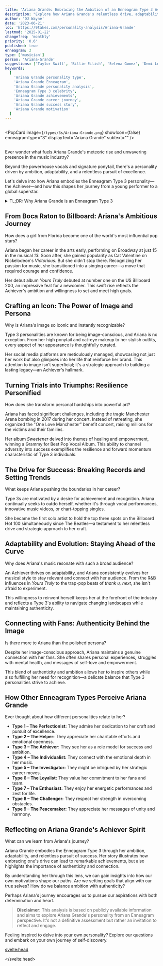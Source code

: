 ```yaml
---
title: 'Ariana Grande: Embracing the Ambition of an Enneagram Type 3 Achiever'
description: "Explore how Ariana Grande's relentless drive, adaptability, and focus on success reflect her Enneagram Type 3 personality."
author: 'DJ Wayne'
date: '2023-06-21'
loc: 'https://9takes.com/personality-analysis/Ariana-Grande'
lastmod: '2025-01-22'
changefreq: 'monthly'
priority: '0.6'
published: true
enneagram: 3
type: ['musician']
person: 'Ariana-Grande'
suggestions: ['Taylor Swift', 'Billie Eilish', 'Selena Gomez', 'Demi Lovato', 'Miley Cyrus']
keywords:
  [
    'Ariana Grande personality type',
    'Ariana Grande Enneagram',
    'Ariana Grande personality analysis',
    'Enneagram Type 3 celebrity',
    'Ariana Grande achievements',
    'Ariana Grande career journey',
    'Ariana Grande success story',
    'Ariana Grande motivation'
  ]
---
```


<script>
  import PopCard from "$lib/components/atoms/PopCard.svelte";
  import BlogPurpose from '$lib/components/blog/BlogPurpose.svelte';
</script>

<!-- Ariana1 -->

<div
  style="display: flex;
    justify-content: center;
    margin: 1rem 0;
  "
>

<PopCard
image={`/types/3s/Ariana-Grande.png`}
showIcon={false}
enneagramType="3"
displayText="Ariana Grande"
subtext=""
/>

</div>

<p class="firstLetter">Ever wonder what fuels Ariana Grande's meteoric rise and unwavering presence in the music industry?</p>

Beyond the powerhouse vocals and signature ponytail, there's a personality driven by ambition, adaptability, and a relentless pursuit of excellence.

Let's delve into how Ariana embodies the Enneagram Type 3 personality—the Achiever—and how this shapes her journey from a young performer to a global superstar.

<details>
<summary class="accordion">TL;DR: Why Ariana Grande is an Enneagram Type 3</summary>
<div class="panel">
<ul>
<li><b>Unstoppable Ambition:</b> Ariana's transition from a Broadway child actress to a chart-topping pop icon showcases her relentless drive—a hallmark of the Type 3 Achiever.</li>

<li><b>Image Consciousness:</b> Her meticulously crafted public persona, from her fashion choices to her social media presence, reflects a Type 3's focus on success and admiration.</li>

<li><b>Resilience in Adversity:</b> Facing personal and professional challenges, Ariana consistently channels them into her art, exemplifying the Achiever's ability to turn setbacks into triumphs.</li>

<li><b>Constant Evolution:</b> Her willingness to adapt and reinvent her music and image aligns with the Type 3's desire to stay ahead and be the best in their field.</li>

<li><b>Core Motivation:</b> At her core, Ariana seeks validation through accomplishment and recognition, driving her to break records and set new standards in the industry.</li>
</ul>
</div>
</details>

## From Boca Raton to Billboard: Ariana's Ambitious Journey

How does a girl from Florida become one of the world's most influential pop stars?

Ariana began her career in the arts early, performing on Broadway at just 15 in the musical _13_. Soon after, she gained popularity as Cat Valentine on Nickelodeon's _Victorious_. But she didn't stop there. Recognizing her passion for music, she transitioned into a singing career—a move that required courage and confidence.

Her debut album _Yours Truly_ debuted at number one on the US Billboard 200, an impressive feat for a newcomer. This swift rise reflects the Achiever's ambition and willingness to set and meet high goals.

## Crafting an Icon: The Power of Image and Persona

Why is Ariana's image so iconic and instantly recognizable?

Type 3 personalities are known for being image-conscious, and Ariana is no exception. From her high ponytail and cat-eye makeup to her stylish outfits, every aspect of her appearance is thoughtfully curated.

Her social media platforms are meticulously managed, showcasing not just her work but also glimpses into her life that reinforce her brand. This attention to image isn't superficial; it's a strategic approach to building a lasting legacy—an Achiever's hallmark.

## Turning Trials into Triumphs: Resilience Personified

How does she transform personal hardships into powerful art?

Ariana has faced significant challenges, including the tragic Manchester Arena bombing in 2017 during her concert. Instead of retreating, she organized the "One Love Manchester" benefit concert, raising millions for the victims and their families.

Her album _Sweetener_ delved into themes of healing and empowerment, winning a Grammy for Best Pop Vocal Album. This ability to channel adversity into success exemplifies the resilience and forward momentum characteristic of Type 3 individuals.

## The Drive for Success: Breaking Records and Setting Trends

What keeps Ariana pushing the boundaries in her career?

Type 3s are motivated by a desire for achievement and recognition. Ariana continually seeks to outdo herself, whether it's through vocal performances, innovative music videos, or chart-topping singles.

She became the first solo artist to hold the top three spots on the Billboard Hot 100 simultaneously since The Beatles—a testament to her relentless drive and strategic approach to her craft.

## Adaptability and Evolution: Staying Ahead of the Curve

Why does Ariana's music resonate with such a broad audience?

An Achiever thrives on adaptability, and Ariana consistently evolves her musical style to stay relevant and connect with her audience. From the R&B influences in _Yours Truly_ to the trap-pop beats of _thank u, next_, she isn't afraid to experiment.

This willingness to reinvent herself keeps her at the forefront of the industry and reflects a Type 3's ability to navigate changing landscapes while maintaining authenticity.

## Connecting with Fans: Authenticity Behind the Image

Is there more to Ariana than the polished persona?

Despite her image-conscious approach, Ariana maintains a genuine connection with her fans. She often shares personal experiences, struggles with mental health, and messages of self-love and empowerment.

This blend of authenticity and ambition allows her to inspire others while also fulfilling her need for recognition—a delicate balance that Type 3 personalities strive to achieve.

## How Other Enneagram Types Perceive Ariana Grande

Ever thought about how different personalities relate to her?

- **Type 1 – The Perfectionist:** They admire her dedication to her craft and pursuit of excellence.
- **Type 2 – The Helper:** They appreciate her charitable efforts and emotional openness.
- **Type 3 – The Achiever:** They see her as a role model for success and ambition.
- **Type 4 – The Individualist:** They connect with the emotional depth in her music.
- **Type 5 – The Investigator:** They might be intrigued by her strategic career moves.
- **Type 6 – The Loyalist:** They value her commitment to her fans and team.
- **Type 7 – The Enthusiast:** They enjoy her energetic performances and zest for life.
- **Type 8 – The Challenger:** They respect her strength in overcoming obstacles.
- **Type 9 – The Peacemaker:** They appreciate her messages of unity and harmony.

## Reflecting on Ariana Grande's Achiever Spirit

What can we learn from Ariana's journey?

Ariana Grande embodies the Enneagram Type 3 through her ambition, adaptability, and relentless pursuit of success. Her story illustrates how embracing one's drive can lead to remarkable achievements, but also highlights the importance of authenticity and connection.

By understanding her through this lens, we can gain insights into how our own motivations shape our paths. Are we setting goals that align with our true selves? How do we balance ambition with authenticity?

Perhaps Ariana's journey encourages us to pursue our aspirations with both determination and heart.

> **Disclaimer:** This analysis is based on publicly available information and aims to explore Ariana Grande's personality from an Enneagram perspective. It's not a definitive assessment but rather an invitation to reflect and engage.

Feeling inspired to delve into your own personality? Explore our [questions](/questions) and embark on your own journey of self-discovery.

<svelte:head>

<script type="application/ld+json">
{
  "@context": "http://schema.org",
  "@graph": [
    {
      "@type": "Article",
      "articleBody": "This article explores Ariana Grande's personality through the lens of the Enneagram Type 3, known as the Achiever. It delves into her ambitious career, image consciousness, resilience, adaptability, and how these traits align with the core characteristics of a Type 3 personality.",
      "creator": {
        "@type": "Person",
        "name": "DJ Wayne",
        "sameAs": [
          "https://www.instagram.com/djwayne3/",
          "https://www.youtube.com/@djwayne3",
          "https://www.linkedin.com/in/davidtwayne/",
          "https://twitter.com/djwayne3"
        ]
      },
      "author": {
        "@type": "Person",
        "name": "DJ Wayne",
        "sameAs": [
          "https://www.instagram.com/djwayne3/",
          "https://www.youtube.com/@djwayne3",
          "https://www.linkedin.com/in/davidtwayne/",
          "https://twitter.com/djwayne3"
        ]
      },
      "dateModified": "2025-01-22",
      "datePublished": "2023-06-21",
      "description": "Explore how Ariana Grande's relentless drive, adaptability, and focus on success reflect her Enneagram Type 3 personality.",
      "headline": "Ariana Grande: Embracing the Ambition of an Enneagram Type 3 Achiever",
      "image": {
        "@type": "ImageObject",
        "height": 900,
        "url": "https://9takes.com/types/3s/Ariana-Grande.webp",
        "width": 900
      },
      "mainEntityOfPage": {
        "@id": "https://9takes.com/personality-analysis/Ariana-Grande",
        "@type": "WebPage"
      },
      "mentions": {
        "@type": "Person",
        "name": "Ariana Grande",
        "sameAs": [
          "https://en.wikipedia.org/wiki/Ariana_Grande",
          "https://www.instagram.com/arianagrande/",
          "https://www.tiktok.com/@arianagrande"
        ]
      },
      "publisher": {
        "@type": "Organization",
        "sameAs": [
          "https://www.instagram.com/9takesdotcom/",
          "https://twitter.com/9takesdotcom"
        ],
        "logo": {
          "@type": "ImageObject",
          "url": "https://9takes.com/brand/aero.png"
        },
        "name": "9takes"
      },
      "keywords": [
        "Ariana Grande personality type",
        "Ariana Grande Enneagram",
        "Ariana Grande personality analysis",
        "Enneagram Type 3 celebrity",
        "Ariana Grande achievements",
        "Ariana Grande career journey",
        "Ariana Grande success story",
        "Ariana Grande motivation"
      ],
      "articleSection": "Personality Analysis",
      "inLanguage": "en-US",
      "about": [
        {
          "@type": "Thing",
          "name": "Enneagram",
          "sameAs": "https://en.wikipedia.org/wiki/Enneagram_of_Personality"
        },
        {
          "@type": "Thing",
          "name": "Pop music",
          "sameAs": "https://en.wikipedia.org/wiki/Pop_music"
        }
      ],
      "isPartOf": {
        "@type": "WebSite",
        "name": "9takes",
        "url": "https://9takes.com"
      }
    },
    {
      "@type": "FAQPage",
      "mainEntity": [
        {
          "@type": "Question",
          "acceptedAnswer": {
            "@type": "Answer",
            "text": "Ariana Grande exhibits traits of an Enneagram Type 3 through her ambition, adaptability, and focus on success. Her career progression, image management, and ability to turn challenges into opportunities align with the Achiever's core characteristics."
          },
          "name": "Why is Ariana Grande considered an Enneagram Type 3?"
        },
        {
          "@type": "Question",
          "acceptedAnswer": {
            "@type": "Answer",
            "text": "Examples include her transition from acting to a successful music career, her strategic branding, her resilience after the Manchester bombing, and her continuous evolution as an artist. These reflect her drive for achievement and recognition."
          },
          "name": "What are some examples of Ariana Grande's Type 3 characteristics?"
        },
        {
          "@type": "Question",
          "acceptedAnswer": {
            "@type": "Answer",
            "text": "Ariana Grande is often associated with the Enneagram Type 3, known as the Achiever. This personality type is characterized by ambition, adaptability, and a strong desire for success and admiration."
          },
          "name": "What is Ariana Grande's personality type?"
        },
        {
          "@type": "Question",
          "acceptedAnswer": {
            "@type": "Answer",
            "text": "Her strategic approach to her image and branding reflects her Achiever personality. She carefully curates her public persona to align with her goals, demonstrating the Type 3 focus on image and success."
          },
          "name": "How does Ariana's image management reflect her Enneagram Type 3 personality?"
        }
      ]
    }
  ]
}
</script>

</svelte:head>

<style lang="scss">

</style>
